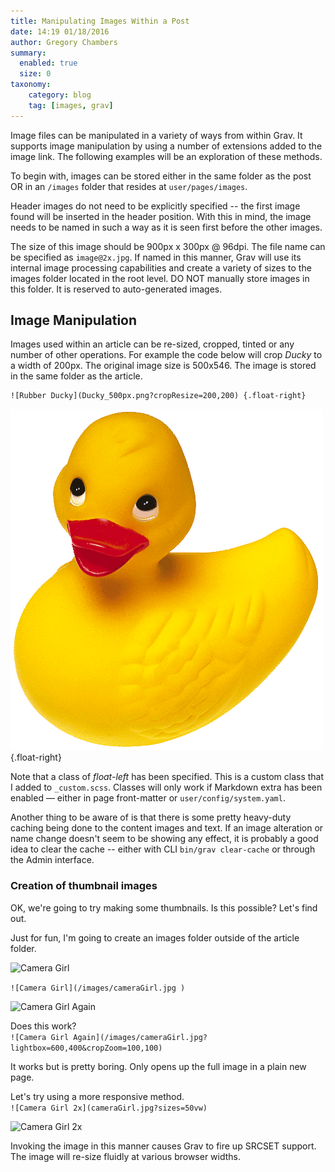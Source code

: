 ```yaml
---
title: Manipulating Images Within a Post
date: 14:19 01/18/2016
author: Gregory Chambers
summary:
  enabled: true
  size: 0
taxonomy:
    category: blog
    tag: [images, grav]
---
```


Image files can be manipulated in a variety of ways from within Grav. It supports image manipulation by using a number of extensions added to the image link. The following examples will be an exploration of these methods.

To begin with, images can be stored either in the same folder as the post OR in an `/images` folder that resides at `user/pages/images`.

Header images do not need to be explicitly specified -- the first image found will be inserted in the header position. With this in mind, the image needs to be named in such a way as it is seen first before the other images.

The size of this image should be 900px x 300px @ 96dpi. The file name can be specified as `image@2x.jpg`. If named in this manner, Grav will use its internal image processing capabilities and create a variety of sizes to the images folder located in the root level. DO NOT manually store images in this folder. It is reserved to auto-generated images.

## Image Manipulation
Images used within an article can be re-sized, cropped, tinted or any number of other operations. For example the code below will crop _Ducky_ to a width of 200px. The original image size is 500x546. The image is stored in the same folder as the article.

```markup
![Rubber Ducky](Ducky_500px.png?cropResize=200,200) {.float-right}
```
![Rubber Ducky](Ducky_500px.png?cropResize=200,200) {.float-right}

Note that a class of _float-left_ has been specified. This is a custom class that I added to `_custom.scss`. Classes will only work if Markdown extra has been enabled &mdash; either in page front-matter or `user/config/system.yaml`.

Another thing to be aware of is that there is some pretty heavy-duty caching being done to the content images and text. If an image alteration or name change doesn't seem to be showing any effect, it is probably a good idea to clear the cache -- either with CLI `bin/grav clear-cache` or through the Admin interface.

### Creation of thumbnail images
OK, we're going to try making some thumbnails. Is this possible? Let's find out.

Just for fun, I'm going to create an images folder outside of the article folder.

![Camera Girl](/images/cameraGirl.jpg) 

`![Camera Girl](/images/cameraGirl.jpg )`


![Camera Girl Again](/images/cameraGirl.jpg?lightbox=600,400&cropZoom=100,100)

Does this work? <br>
`![Camera Girl Again](/images/cameraGirl.jpg?lightbox=600,400&cropZoom=100,100)`

It works but is pretty boring. Only opens up the full image in a plain new page.

Let's try using a more responsive method.<br>
`![Camera Girl 2x](cameraGirl.jpg?sizes=50vw)`

![Camera Girl 2x](cameraGirl.jpg?sizes=50vw)

Invoking the image in this manner causes Grav to fire up SRCSET support. The image will re-size fluidly at various browser widths.


